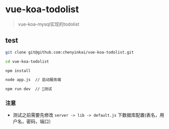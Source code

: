 # vue-koa-todolist

> vue-koa-mysql实现的todolist

## test

```bash
git clone git@github.com:chenyinkai/vue-koa-todolist.git

cd vue-koa-todolist

npm install

node app.js  // 启动服务端

npm run dev  // 测试
```

### 注意

* 测试之前需要先修改 `server -> lib -> default.js` 下数据库配置(表名，用户名，密码，端口）

